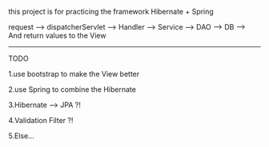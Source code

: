 this project is for practicing the framework Hibernate + Spring

request --> dispatcherServlet --> Handler --> Service --> DAO --> DB --> And return values to the View

-----------------------------------------------------------------------------------------------------------------
TODO

1.use bootstrap to make the View better

2.use Spring to combine the Hibernate

3.Hibernate --> JPA ?!

4.Validation Filter ?!

5.Else...

